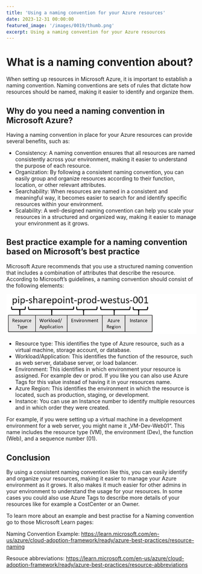 ```yaml
---
title: 'Using a naming convention for your Azure resources'
date: 2023-12-31 00:00:00
featured_image: '/images/0019/thumb.png'
excerpt: Using a naming convention for your Azure resources
---
```


# What is a naming convention about?

When setting up resources in Microsoft Azure, it is important to establish a naming convention. Naming conventions are sets of rules that dictate how resources should be named, making it easier to identify and organize them.

## Why do you need a naming convention in Microsoft Azure?
Having a naming convention in place for your Azure resources can provide several benefits, such as:

- Consistency: A naming convention ensures that all resources are named consistently across your environment, making it easier to understand the purpose of each resource.
- Organization: By following a consistent naming convention, you can easily group and organize resources according to their function, location, or other relevant attributes.
- Searchability: When resources are named in a consistent and meaningful way, it becomes easier to search for and identify specific resources within your environment.
- Scalability: A well-designed naming convention can help you scale your resources in a structured and organized way, making it easier to manage your environment as it grows.

## Best practice example for a naming convention based on Microsoft’s best practice
Microsoft Azure recommends that you use a structured naming convention that includes a combination of attributes that describe the resource. According to Microsoft’s guidelines, a naming convention should consist of the following elements:

![](/images/0019/1.png)

- Resource type: This identifies the type of Azure resource, such as a virtual machine, storage account, or database.
- Workload/Application: This identifies the function of the resource, such as web server, database server, or load balancer.
- Environment: This identifies in which environment your resource is assigned. For example dev or prod. If you like you can also use Azure Tags for this value instead of having it in your resources name.
- Azure Region: This identifies the environment in which the resource is located, such as production, staging, or development.
- Instance: You can use an Instance number to identify multiple resources and in which order they were created.

For example, if you were setting up a virtual machine in a development environment for a web server, you might name it „VM-Dev-Web01“. This name includes the resource type (VM), the environment (Dev), the function (Web), and a sequence number (01).

## Conclusion
By using a consistent naming convention like this, you can easily identify and organize your resources, making it easier to manage your Azure environment as it grows. It also makes it much easier for other admins in your environment to understand the usage for your resources. In some cases you could also use Azure Tags to describe more details of your resources like for example a CostCenter or an Owner.

To learn more about an example and best practise for a Naming convention go to those Microsoft Learn pages:

Naming Convention Example: https://learn.microsoft.com/en-us/azure/cloud-adoption-framework/ready/azure-best-practices/resource-naming

Resouce abbreviations: https://learn.microsoft.com/en-us/azure/cloud-adoption-framework/ready/azure-best-practices/resource-abbreviations